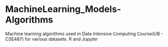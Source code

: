 # MachineLearning_Models-Algorithms

Machine learning algorithms used in Data Intensive Computing Course(UB - CSE487) for various datasets.
R and Jupyter


